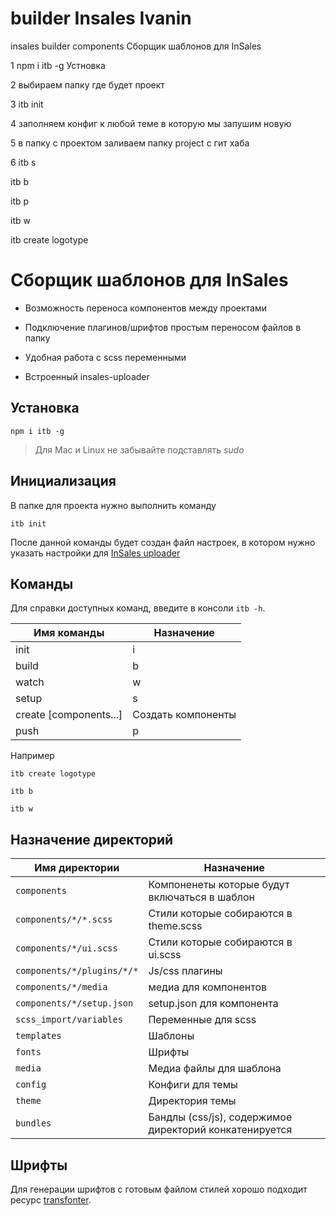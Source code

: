 # builder Insales Ivanin
insales builder components
Сборщик шаблонов для InSales

1 npm i itb -g Устновка

2 выбираем папку где будет проект

3 itb init

4 заполняем конфиг к любой теме в которую мы запушим новую

5 в папку с проектом заливаем папку project с гит хаба

6 itb s

  itb b

  itb p
 
  itb w

itb create logotype




# Сборщик шаблонов для InSales

- Возможность переноса компонентов между проектами

- Подключение плагинов/шрифтов простым переносом файлов в папку

- Удобная работа с scss переменными

- Встроенный insales-uploader


## Установка

```
npm i itb -g
```

> Для Mac и Linux не забывайте подставлять *sudo*

## Инициализация

В папке для проекта нужно выполнить команду

```
itb init
```

После данной команды будет создан файл настроек, в котором нужно указать настройки для [InSales uploader](https://github.com/insales/insales-uploader)


## Команды

Для справки доступных команд, введите в консоли `itb -h`.

| Имя команды   | Назначение                                       |
|--------------|--------------------------------------------------|
| init|i |  Инициализировать проект |
| build|b      | Собрать тему |
| watch|w      | Отслеживание изменений |
| setup|s | Установить базовый проект |
| create [components...]  | Создать компоненты   |
| push|p| Отправить тему на сервер |

Например

```
itb create logotype
```

```
itb b
```

```
itb w
```

## Назначение директорий

| Имя директории | Назначение                                    |
|----------------|-----------------------------------------------|
| `components`     | Компоненеты которые будут включаться в шаблон |
| `components/*/*.scss` | Стили которые собираются в theme.scss                                |
| `components/*/ui.scss` | Стили которые собираются в ui.scss                                |
| `components/*/plugins/*/*` | Js/css плагины                                |
| `components/*/media` | медиа для компонентов                                |
| `components/*/setup.json` | setup.json для компонента                                |
| `scss_import/variables`    | Переменные для scss                           |
| `templates`      | Шаблоны                                       |
| `fonts`         | Шрифты                                        |
| `media`          | Медиа файлы для шаблона                       |
| `config`         | Конфиги для темы                              |
| `theme`          | Директория темы                               |
| `bundles`        | Бандлы (css/js), содержимое директорий конкатенируется   |

## Шрифты

Для генерации шрифтов с готовым файлом стилей хорошо подходит ресурс [transfonter](https://transfonter.org/).

